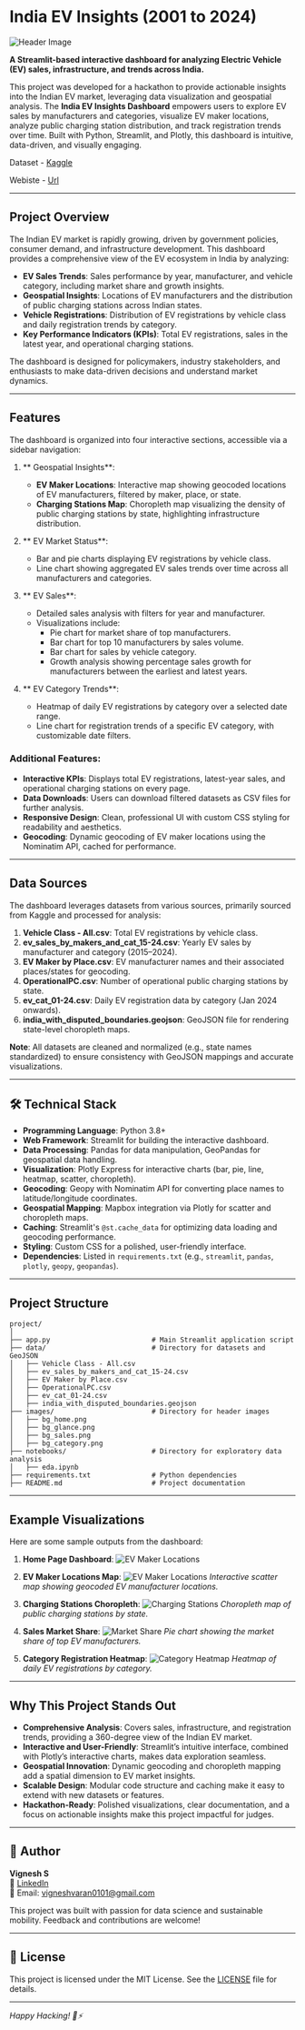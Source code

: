 #  India EV Insights (2001 to 2024)

![Header Image](images/bg_home.png)

**A Streamlit-based interactive dashboard for analyzing Electric Vehicle (EV) sales, infrastructure, and trends across India.**

This project was developed for a hackathon to provide actionable insights into the Indian EV market, leveraging data visualization and geospatial analysis. The **India EV Insights Dashboard** empowers users to explore EV sales by manufacturers and categories, visualize EV maker locations, analyze public charging station distribution, and track registration trends over time. Built with Python, Streamlit, and Plotly, this dashboard is intuitive, data-driven, and visually engaging.

Dataset - [Kaggle](https://www.kaggle.com/datasets/srinrealyf/india-ev-market-data/data)

Webiste - [Url]()

---

##  Project Overview

The Indian EV market is rapidly growing, driven by government policies, consumer demand, and infrastructure development. This dashboard provides a comprehensive view of the EV ecosystem in India by analyzing:

- **EV Sales Trends**: Sales performance by year, manufacturer, and vehicle category, including market share and growth insights.
- **Geospatial Insights**: Locations of EV manufacturers and the distribution of public charging stations across Indian states.
- **Vehicle Registrations**: Distribution of EV registrations by vehicle class and daily registration trends by category.
- **Key Performance Indicators (KPIs)**: Total EV registrations, sales in the latest year, and operational charging stations.

The dashboard is designed for policymakers, industry stakeholders, and enthusiasts to make data-driven decisions and understand market dynamics.

---

##  Features

The dashboard is organized into four interactive sections, accessible via a sidebar navigation:

1. ** Geospatial Insights**:
   - **EV Maker Locations**: Interactive map showing geocoded locations of EV manufacturers, filtered by maker, place, or state.
   - **Charging Stations Map**: Choropleth map visualizing the density of public charging stations by state, highlighting infrastructure distribution.

2. ** EV Market Status**:
   - Bar and pie charts displaying EV registrations by vehicle class.
   - Line chart showing aggregated EV sales trends over time across all manufacturers and categories.

3. ** EV Sales**:
   - Detailed sales analysis with filters for year and manufacturer.
   - Visualizations include:
     - Pie chart for market share of top manufacturers.
     - Bar chart for top 10 manufacturers by sales volume.
     - Bar chart for sales by vehicle category.
     - Growth analysis showing percentage sales growth for manufacturers between the earliest and latest years.

4. ** EV Category Trends**:
   - Heatmap of daily EV registrations by category over a selected date range.
   - Line chart for registration trends of a specific EV category, with customizable date filters.

### Additional Features:
- **Interactive KPIs**: Displays total EV registrations, latest-year sales, and operational charging stations on every page.
- **Data Downloads**: Users can download filtered datasets as CSV files for further analysis.
- **Responsive Design**: Clean, professional UI with custom CSS styling for readability and aesthetics.
- **Geocoding**: Dynamic geocoding of EV maker locations using the Nominatim API, cached for performance.

---

##  Data Sources

The dashboard leverages datasets from various sources, primarily sourced from Kaggle and processed for analysis:

1. **Vehicle Class - All.csv**: Total EV registrations by vehicle class.
2. **ev_sales_by_makers_and_cat_15-24.csv**: Yearly EV sales by manufacturer and category (2015–2024).
3. **EV Maker by Place.csv**: EV manufacturer names and their associated places/states for geocoding.
4. **OperationalPC.csv**: Number of operational public charging stations by state.
5. **ev_cat_01-24.csv**: Daily EV registration data by category (Jan 2024 onwards).
6. **india_with_disputed_boundaries.geojson**: GeoJSON file for rendering state-level choropleth maps.

**Note**: All datasets are cleaned and normalized (e.g., state names standardized) to ensure consistency with GeoJSON mappings and accurate visualizations.

---

## 🛠 Technical Stack

- **Programming Language**: Python 3.8+
- **Web Framework**: Streamlit for building the interactive dashboard.
- **Data Processing**: Pandas for data manipulation, GeoPandas for geospatial data handling.
- **Visualization**: Plotly Express for interactive charts (bar, pie, line, heatmap, scatter, choropleth).
- **Geocoding**: Geopy with Nominatim API for converting place names to latitude/longitude coordinates.
- **Geospatial Mapping**: Mapbox integration via Plotly for scatter and choropleth maps.
- **Caching**: Streamlit's `@st.cache_data` for optimizing data loading and geocoding performance.
- **Styling**: Custom CSS for a polished, user-friendly interface.
- **Dependencies**: Listed in `requirements.txt` (e.g., `streamlit`, `pandas`, `plotly`, `geopy`, `geopandas`).

---

##  Project Structure

```
project/
│
├── app.py                         # Main Streamlit application script
├── data/                          # Directory for datasets and GeoJSON
│   ├── Vehicle Class - All.csv
│   ├── ev_sales_by_makers_and_cat_15-24.csv
│   ├── EV Maker by Place.csv
│   ├── OperationalPC.csv
│   ├── ev_cat_01-24.csv
│   ├── india_with_disputed_boundaries.geojson
├── images/                        # Directory for header images
│   ├── bg_home.png
│   ├── bg_glance.png
│   ├── bg_sales.png
│   ├── bg_category.png
├── notebooks/                     # Directory for exploratory data analysis
│   ├── eda.ipynb
├── requirements.txt               # Python dependencies
├── README.md                      # Project documentation
```

---

##  Example Visualizations

Here are some sample outputs from the dashboard:

1. **Home Page Dashboard**:
   ![EV Maker Locations](images/pic1.png)

2. **EV Maker Locations Map**:
   ![EV Maker Locations](images/pic2.png)
   *Interactive scatter map showing geocoded EV manufacturer locations.*

3. **Charging Stations Choropleth**:
   ![Charging Stations](images/pic5.png)
   *Choropleth map of public charging stations by state.*

4. **Sales Market Share**:
   ![Market Share](images/pic4.png)
   *Pie chart showing the market share of top EV manufacturers.*

5. **Category Registration Heatmap**:
   ![Category Heatmap](images/pic3.png)
   *Heatmap of daily EV registrations by category.*

---

##  Why This Project Stands Out

- **Comprehensive Analysis**: Covers sales, infrastructure, and registration trends, providing a 360-degree view of the Indian EV market.
- **Interactive and User-Friendly**: Streamlit’s intuitive interface, combined with Plotly’s interactive charts, makes data exploration seamless.
- **Geospatial Innovation**: Dynamic geocoding and choropleth mapping add a spatial dimension to EV market insights.
- **Scalable Design**: Modular code structure and caching make it easy to extend with new datasets or features.
- **Hackathon-Ready**: Polished visualizations, clear documentation, and a focus on actionable insights make this project impactful for judges.


---

## 👤 Author

**Vignesh S**  
🔗 [LinkedIn](https://www.linkedin.com/in/vignesh-s-9b86a7243)  
📧 Email: vigneshvaran0101@gmail.com   

This project was built with passion for data science and sustainable mobility. Feedback and contributions are welcome!

---

## 📜 License

This project is licensed under the MIT License. See the [LICENSE](LICENSE) file for details.

---

*Happy Hacking! 🚗⚡*
